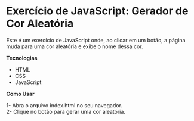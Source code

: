 # Exercício de JavaScript: Gerador de Cor Aleatória
Este é um exercício de JavaScript onde, ao clicar em um botão, a página muda para uma cor aleatória e exibe o nome dessa cor.

**Tecnologias**
- HTML
- CSS
- JavaScript

**Como Usar**

1- Abra o arquivo index.html no seu navegador.<br>
2- Clique no botão para gerar uma cor aleatória.
